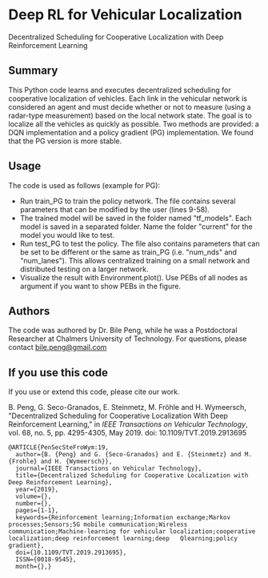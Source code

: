 # Deep RL for Vehicular Localization
Decentralized Scheduling for Cooperative Localization with Deep Reinforcement Learning

## Summary
This Python code learns and executes decentralized scheduling for cooperative localization of vehicles. Each link in the vehicular network is considered an agent and must decide whether or not to measure (using a radar-type measurement) based on the local network state. The goal is to localize all the vehicles as quickly as possible. Two methods are provided: a DQN implementation and a policy gradient (PG) implementation. We found that the PG version is more stable. 

## Usage
The code is used as follows (example for PG):
* Run train_PG to train the policy network. The file contains several parameters that can be modified by the user (lines 9-58).
* The trained model will be saved in the folder named "tf_models". Each model is saved in a separated folder. Name the folder "current" for the model you would like to test.
* Run test_PG to test the policy. The file also contains parameters that can be set to be different or the same as train_PG (i.e. "num_nds" and "num_lanes"). This allows centralized training on a small network and distributed testing on a larger network.
* Visualize the result with Environment.plot(). Use PEBs of all nodes as argument if you want to show PEBs in the figure.

## Authors
The code was authored by Dr. Bile Peng, while he was a Postdoctoral Researcher at Chalmers University of Technology. For questions, please contact <bile.peng@gmail.com>

## If you use this code
If you use or extend this code, please cite our work. 

B. Peng, G. Seco-Granados, E. Steinmetz, M. Fröhle and H. Wymeersch, "Decentralized Scheduling for Cooperative Localization With Deep Reinforcement Learning," in *IEEE Transactions on Vehicular Technology*, vol. 68, no. 5, pp. 4295-4305, May 2019.
doi: 10.1109/TVT.2019.2913695

```
@ARTICLE{PenSecSteFroWym:19,
  author={B. {Peng} and G. {Seco-Granados} and E. {Steinmetz} and M. {Frohle} and H. {Wymeersch}},
  journal={IEEE Transactions on Vehicular Technology},
  title={Decentralized Scheduling for Cooperative Localization with Deep Reinforcement Learning},
  year={2019},
  volume={},
  number={},
  pages={1-1},
  keywords={Reinforcement learning;Information exchange;Markov processes;Sensors;5G mobile communication;Wireless   communication;Machine-learning for vehicular localization;cooperative localization;deep reinforcement learning;deep   Qlearning;policy gradient},
  doi={10.1109/TVT.2019.2913695},
  ISSN={0018-9545},
  month={},}
```

